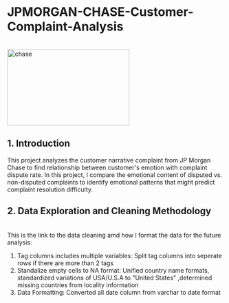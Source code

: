 # JPMORGAN-CHASE-Customer-Complaint-Analysis
<br/> <img width="284" height="177" alt="chase" src="https://github.com/user-attachments/assets/47befb93-0ff8-4833-a5ff-965da21783e8" />
## 1. Introduction
This project analyzes the customer narrative complaint from JP Morgan Chase to find relationship between customer's emotion with complaint dispute rate. In this project, I compare the emotional content of disputed vs. non-disputed complaints to identify emotional patterns that might predict complaint resolution difficulty.

## 2. Data Exploration and Cleaning Methodology
</br> This is the link to the data cleaning amd how I format the data for the future analysis: 
1. Tag columns includes multiple variables: Split tag columns into seperate rows if there are more than 2 tags
2. Standalize empty cells to NA format: Unified country name formats, standardized variations of USA/U.S.A to "United States" ,determined missing countries from locality information
3. Data Formatting: Converted all date column from varchar to date format




